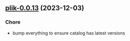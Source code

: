 

## [plik-0.0.13](https://github.com/truecharts/charts/compare/plik-0.0.12...plik-0.0.13) (2023-12-03)

### Chore

- bump everything to ensure catalog has latest versions
  
  